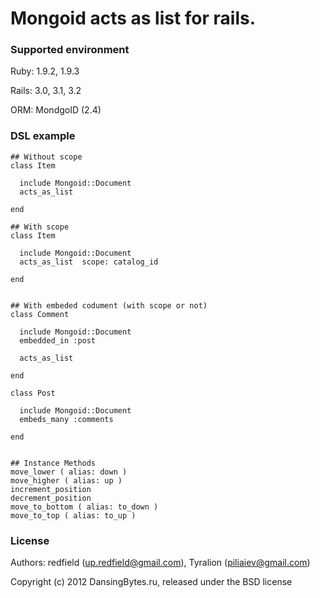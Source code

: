 Mongoid acts as list for rails.
======


### Supported environment

Ruby:   1.9.2, 1.9.3

Rails:  3.0, 3.1, 3.2

ORM:    MondgoID (2.4)


### DSL example


    ## Without scope
    class Item

      include Mongoid::Document
      acts_as_list

    end

    ## With scope
    class Item

      include Mongoid::Document
      acts_as_list  scope: catalog_id

    end


    ## With embeded codument (with scope or not)
    class Comment

      include Mongoid::Document
      embedded_in :post

      acts_as_list

    end

    class Post

      include Mongoid::Document
      embeds_many :comments

    end


    ## Instance Methods
    move_lower ( alias: down )
    move_higher ( alias: up )
    increment_position
    decrement_position
    move_to_bottom ( alias: to_down )
    move_to_top ( alias: to_up )


### License

Authors: redfield (up.redfield@gmail.com), Tyralion (piliaiev@gmail.com)

Copyright (c) 2012 DansingBytes.ru, released under the BSD license